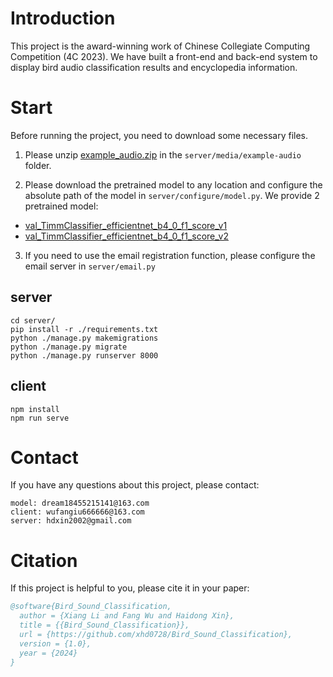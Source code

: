 # Introduction

This project is the award-winning work of Chinese Collegiate Computing Competition (4C 2023). We have built a front-end and back-end system to display bird audio classification results and encyclopedia information.

# Start

Before running the project, you need to download some necessary files.

1. Please unzip [example_audio.zip](https://drive.google.com/file/d/1gSBb5BAC2uSGQ-Wnl33MIpkEnwBL_iQJ/view?usp=sharing) in the `server/media/example-audio` folder.

2. Please download the pretrained model to any location and configure the absolute path of the model in `server/configure/model.py`. We provide 2 pretrained model:

- [val_TimmClassifier_efficientnet_b4_0_f1_score_v1](https://drive.google.com/file/d/1XmROwLfGu17UX79JPvHolgVxe10faMpi/view?usp=sharing)
- [val_TimmClassifier_efficientnet_b4_0_f1_score_v2](https://drive.google.com/file/d/1fCiaUyFsVCc84ZCfQHHHibhfhz8Iozsy/view?usp=sharing)

3. If you need to use the email registration function, please configure the email server in `server/email.py`

## server

```shell
cd server/
pip install -r ./requirements.txt
python ./manage.py makemigrations
python ./manage.py migrate
python ./manage.py runserver 8000
```

## client

```shell
npm install
npm run serve
```

# Contact

If you have any questions about this project, please contact:

```
model: dream18455215141@163.com
client: wufangiu666666@163.com
server: hdxin2002@gmail.com
```

# Citation

If this project is helpful to you, please cite it in your paper:

```bibtex
@software{Bird_Sound_Classification,
  author = {Xiang Li and Fang Wu and Haidong Xin},
  title = {{Bird_Sound_Classification}},
  url = {https://github.com/xhd0728/Bird_Sound_Classification},
  version = {1.0},
  year = {2024}
}
```
